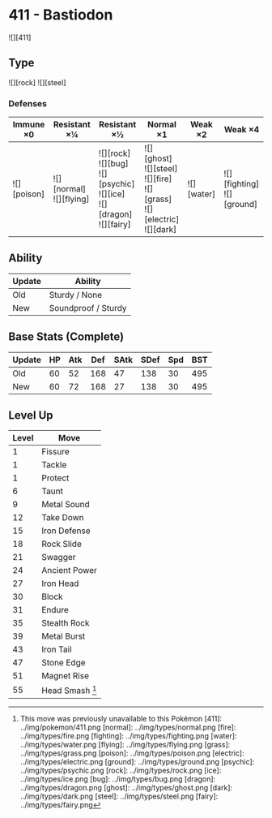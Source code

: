 # 411 - Bastiodon
![][411]

## Type

![][rock]  ![][steel]

### Defenses

Immune ×0 | Resistant ×¼ | Resistant ×½ | Normal ×1 | Weak ×2 | Weak ×4
---       | ---          | ---          | ---       | ---     | ---
![][poison]<br> | ![][normal]<br> ![][flying]<br> | ![][rock]<br> ![][bug]<br> ![][psychic]<br> ![][ice]<br> ![][dragon]<br> ![][fairy]<br> | ![][ghost]<br> ![][steel]<br> ![][fire]<br> ![][grass]<br> ![][electric]<br> ![][dark]<br> | ![][water]<br> | ![][fighting]<br> ![][ground]<br> | 

## Ability

Update | Ability
---    | ---
Old    | Sturdy / None
New    | Soundproof / Sturdy

## Base Stats (Complete)

Update | HP | Atk | Def | SAtk | SDef | Spd | BST
---    | ---| --- | --- | ---  | ---  | --- | ---
Old    | 60 |  52 |  168 |  47  |  138  |  30  |  495
New    | 60 |  72 |  168 |  27  |  138  |  30  |  495

## Level Up

Level | Move
---   | ---
  1   | Fissure
  1   | Tackle
  1   | Protect
  6   | Taunt
  9   | Metal Sound
 12   | Take Down
 15   | Iron Defense
 18   | Rock Slide
 21   | Swagger
 24   | Ancient Power
 27   | Iron Head
 30   | Block
 31   | Endure
 35   | Stealth Rock
 39   | Metal Burst
 43   | Iron Tail
 47   | Stone Edge
 51   | Magnet Rise
 55   | Head Smash [^1]

[^1]: This move was previously unavailable to this Pokémon
[411]: ../img/pokemon/411.png
[normal]: ../img/types/normal.png
[fire]: ../img/types/fire.png
[fighting]: ../img/types/fighting.png
[water]: ../img/types/water.png
[flying]: ../img/types/flying.png
[grass]: ../img/types/grass.png
[poison]: ../img/types/poison.png
[electric]: ../img/types/electric.png
[ground]: ../img/types/ground.png
[psychic]: ../img/types/psychic.png
[rock]: ../img/types/rock.png
[ice]: ../img/types/ice.png
[bug]: ../img/types/bug.png
[dragon]: ../img/types/dragon.png
[ghost]: ../img/types/ghost.png
[dark]: ../img/types/dark.png
[steel]: ../img/types/steel.png
[fairy]: ../img/types/fairy.png
